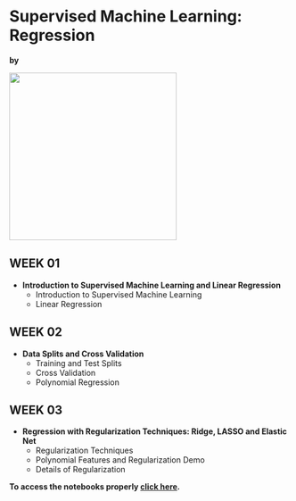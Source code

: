 # **Supervised Machine Learning: Regression**
**by** 

<p align="left">
<img src="Images/ibm-logo.png" width="300" />
</p>



## **WEEK 01**
* **Introduction to Supervised Machine Learning and Linear Regression**
    * Introduction to Supervised Machine Learning
    * Linear Regression
## **WEEK 02**
* **Data Splits and Cross Validation**
    * Training and Test Splits
    * Cross Validation
    * Polynomial Regression
## **WEEK 03**
* **Regression with Regularization Techniques: Ridge, LASSO and Elastic Net**
    * Regularization Techniques
    * Polynomial Features and Regularization Demo
    * Details of Regularization


**To access the notebooks properly [click here](https://nbviewer.jupyter.org/github/Raoni-Silva/IBM_MachineLearning/tree/main/01%20-%20Exploratory%20Data%20Analysis%20for%20Machine%20Learning/).**
